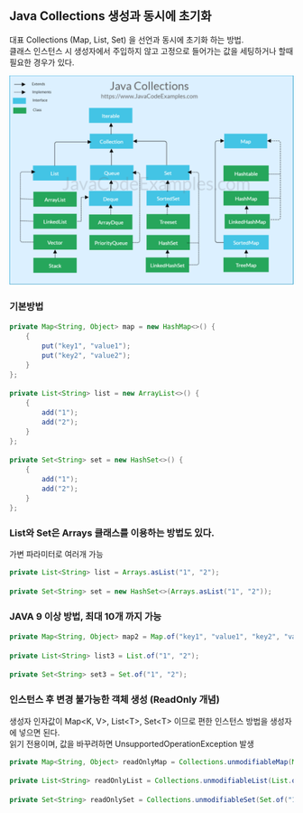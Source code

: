 ## Java Collections 생성과 동시에 초기화

대표 Collections (Map, List, Set) 을 선언과 동시에 초기화 하는 방법.  
클래스 인스턴스 시 생성자에서 주입하지 않고 고정으로 들어가는 값을 세팅하거나 할때 필요한 경우가 있다.

![Java Collection](./../../../static/Language/Java/java-collections.png)
### 기본방법
```java
private Map<String, Object> map = new HashMap<>() {
    {
        put("key1", "value1");
        put("key2", "value2");
    }
};

private List<String> list = new ArrayList<>() {
    {
        add("1");
        add("2");
    }
};

private Set<String> set = new HashSet<>() {
    {
        add("1");
        add("2");
    }
};
```

### List와 Set은 Arrays 클래스를 이용하는 방법도 있다.
가변 파라미터로 여러개 가능
```java
private List<String> list = Arrays.asList("1", "2");

private Set<String> set = new HashSet<>(Arrays.asList("1", "2"));
```

### JAVA 9 이상 방법, 최대 10개 까지 가능
```java
private Map<String, Object> map2 = Map.of("key1", "value1", "key2", "value2");

private List<String> list3 = List.of("1", "2");

private Set<String> set3 = Set.of("1", "2");
```

### 인스턴스 후 변경 불가능한 객체 생성 (ReadOnly 개념)
생성자 인자값이 Map<K, V\>, List<T\>, Set<T\> 이므로 편한 인스턴스 방법을 생성자에 넣으면 된다.  
읽기 전용이며, 값을 바꾸려하면 UnsupportedOperationException 발생
```java
private Map<String, Object> readOnlyMap = Collections.unmodifiableMap(Map.of("key1", "value1", "key2", "value2"));

private List<String> readOnlyList = Collections.unmodifiableList(List.of("1", "2"));

private Set<String> readOnlySet = Collections.unmodifiableSet(Set.of("1", "2"));
```